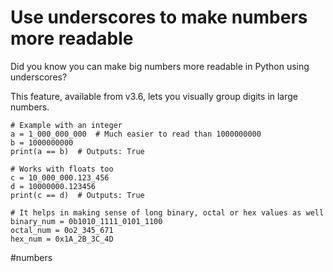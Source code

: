 # Use underscores to make numbers more readable

Did you know you can make big numbers more readable in Python using underscores?

This feature, available from v3.6, lets you visually group digits in large numbers.

```
# Example with an integer
a = 1_000_000_000  # Much easier to read than 1000000000
b = 1000000000
print(a == b)  # Outputs: True

# Works with floats too
c = 10_000_000.123_456
d = 10000000.123456
print(c == d)  # Outputs: True

# It helps in making sense of long binary, octal or hex values as well
binary_num = 0b1010_1111_0101_1100
octal_num = 0o2_345_671
hex_num = 0x1A_2B_3C_4D
```

#numbers
